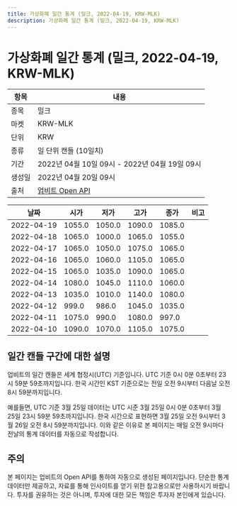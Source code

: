 ```yaml
---
title: 가상화폐 일간 통계 (밀크, 2022-04-19, KRW-MLK)
description: 가상화폐 일간 통계 (밀크, 2022-04-19, KRW-MLK)
---
```



가상화폐 일간 통계 (밀크, 2022-04-19, KRW-MLK)
===

|항목|내용|
|--|--|
|종목|밀크|
|마켓|KRW-MLK|
|단위|KRW|
|종류|일 단위 캔들 (10일치)|
|기간|2022년 04월 10일 09시 - 2022년 04월 19일 09시|
|생성일|2022년 04월 20일 09시|
|출처|[업비트 Open API](https://docs.upbit.com)|


|날짜|시가|저가|고가|종가|비고|
|--|--|--|--|--|--|
|2022-04-19|1055.0|1050.0|1090.0|1085.0|    |
|2022-04-18|1065.0|1000.0|1065.0|1055.0|    |
|2022-04-17|1065.0|1050.0|1075.0|1065.0|    |
|2022-04-16|1065.0|1060.0|1105.0|1065.0|    |
|2022-04-15|1065.0|1035.0|1090.0|1065.0|    |
|2022-04-14|1080.0|1045.0|1110.0|1060.0|    |
|2022-04-13|1035.0|1010.0|1140.0|1080.0|    |
|2022-04-12|999.0|986.0|1045.0|1035.0|    |
|2022-04-11|1075.0|990.0|1080.0|997.0|    |
|2022-04-10|1090.0|1070.0|1105.0|1075.0|    |


일간 캔들 구간에 대한 설명
---


업비트의 일간 캔들은 세계 협정시(UTC) 기준입니다. 
UTC 기준 0시 0분 0초부터 23시 59분 59초까지입니다. 
한국 시간인 KST 기준으로는 전일 오전 9시부터 다음날 오전 8시 59분까지입니다. 


예를들면, UTC 기준 3월 25일 데이터는 UTC 시준 3월 25일 0시 0분 0초부터 3월 25일 23시 59분 59초까지입니다. 
한국 시간으로 표현하면 3월 25일 오전 9시부터 3월 26일 오전 8시 59분까지입니다. 
이와 같은 이유로 본 페이지는 매일 오전 9시마다 전날의 통계 데이터를 자동으로 작성합니다. 


주의
---


본 페이지는 업비트의 Open API를 통하여 자동으로 생성된 페이지입니다. 
단순한 통계 데이터만 제공하고, 자료를 통해 인사이트를 얻기 위한 참고용으로만 사용하시기 바랍니다. 
투자를 권유하는 것은 아니며, 투자에 대한 모든 책임은 투자자 본인에게 있습니다. 
